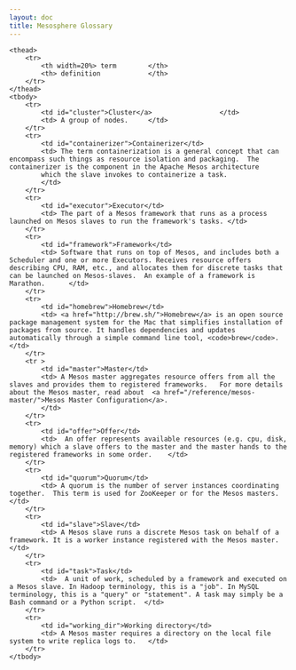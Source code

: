 ```yaml
---
layout: doc
title: Mesosphere Glossary
---
```


<table class="table table-striped">

	<thead>
		<tr>
			<th width=20%> term        </th>
			<th> definition            </th>
		</tr>
	</thead>
	<tbody>
		<tr>
			<td id="cluster">Cluster</a>                 </td>
			<td> A group of nodes.     </td>
		</tr>
		<tr>
			<td id="containerizer">Containerizer</td>
			<td> The term containerization is a general concept that can encompass such things as resource isolation and packaging.  The containerizer is the component in the Apache Mesos architecture
			which the slave invokes to containerize a task.
			</td>
		</tr>
		<tr>
			<td id="executor">Executor</td>
			<td> The part of a Mesos framework that runs as a process launched on Mesos slaves to run the framework's tasks. </td>
		</tr>
		<tr>
			<td id="framework">Framework</td>
			<td> Software that runs on top of Mesos, and includes both a Scheduler and one or more Executors. Receives resource offers describing CPU, RAM, etc., and allocates them for discrete tasks that can be launched on Mesos-slaves.  An example of a framework is Marathon.      </td>
		</tr>
		<tr>
			<td id="homebrew">Homebrew</td>
			<td> <a href="http://brew.sh/">Homebrew</a> is an open source package management system for the Mac that simplifies installation of packages from source. It handles dependencies and updates automatically through a simple command line tool, <code>brew</code>.       </td>
		</tr>
		<tr >
			<td id="master">Master</td>
			<td> A Mesos master aggregates resource offers from all the slaves and provides them to registered frameworks.   For more details about the Mesos master, read about  <a href="/reference/mesos-master/">Mesos Master Configuration</a>.
			</td>
		</tr>
		<tr>
			<td id="offer">Offer</td>
			<td>  An offer represents available resources (e.g. cpu, disk, memory) which a slave offers to the master and the master hands to the registered frameworks in some order.    </td>
		</tr>
		<tr>
			<td id="quorum">Quorum</td>
			<td> A quorum is the number of server instances coordinating together.  This term is used for ZooKeeper or for the Mesos masters.      </td>
		</tr>
		<tr>
			<td id="slave">Slave</td>
			<td> A Mesos slave runs a discrete Mesos task on behalf of a framework. It is a worker instance registered with the Mesos master.      </td>
		</tr>
		<tr>
			<td id="task">Task</td>
			<td>  A unit of work, scheduled by a framework and executed on a Mesos slave. In Hadoop terminology, this is a "job". In MySQL terminology, this is a "query" or "statement". A task may simply be a Bash command or a Python script.  </td>
		</tr>
		<tr>
			<td id="working_dir">Working directory</td>
			<td> A Mesos master requires a directory on the local file system to write replica logs to.   </td>
		</tr>
	</tbody>

</table>

<script type="text/javascript">
var hash = window.location.hash.substring(1);
document.getElementById(hash).style.backgroundColor="Yellow";
</script>
